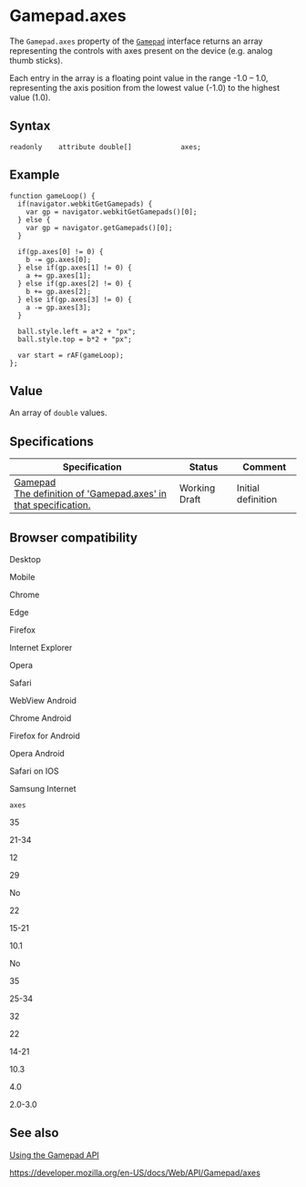 Gamepad.axes
============

The `Gamepad.axes` property of the [`Gamepad`](../gamepad) interface returns an array representing the controls with axes present on the device (e.g. analog thumb sticks).

Each entry in the array is a floating point value in the range -1.0 – 1.0, representing the axis position from the lowest value (-1.0) to the highest value (1.0).

Syntax
------

    readonly    attribute double[]            axes;

Example
-------

    function gameLoop() {
      if(navigator.webkitGetGamepads) {
        var gp = navigator.webkitGetGamepads()[0];
      } else {
        var gp = navigator.getGamepads()[0];
      }

      if(gp.axes[0] != 0) {
        b -= gp.axes[0];
      } else if(gp.axes[1] != 0) {
        a += gp.axes[1];
      } else if(gp.axes[2] != 0) {
        b += gp.axes[2];
      } else if(gp.axes[3] != 0) {
        a -= gp.axes[3];
      }

      ball.style.left = a*2 + "px";
      ball.style.top = b*2 + "px";

      var start = rAF(gameLoop);
    };

Value
-----

An array of <span class="page-not-created">`double`</span> values.

Specifications
--------------

<table><thead><tr class="header"><th>Specification</th><th>Status</th><th>Comment</th></tr></thead><tbody><tr class="odd"><td><a href="https://w3c.github.io/gamepad/#dom-gamepad-axes">Gamepad<br />
<span class="small">The definition of 'Gamepad.axes' in that specification.</span></a></td><td><span class="spec-wd">Working Draft</span></td><td>Initial definition</td></tr></tbody></table>

Browser compatibility
---------------------

Desktop

Mobile

Chrome

Edge

Firefox

Internet Explorer

Opera

Safari

WebView Android

Chrome Android

Firefox for Android

Opera Android

Safari on IOS

Samsung Internet

`axes`

35

21-34

12

29

No

22

15-21

10.1

No

35

25-34

32

22

14-21

10.3

4.0

2.0-3.0

See also
--------

[Using the Gamepad API](../gamepad_api/using_the_gamepad_api)

<a href="https://developer.mozilla.org/en-US/docs/Web/API/Gamepad/axes" class="_attribution-link">https://developer.mozilla.org/en-US/docs/Web/API/Gamepad/axes</a>
